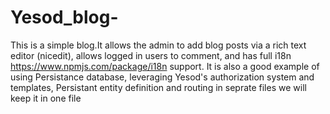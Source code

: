 # Yesod_blog-
This is a simple blog.It allows the admin to add blog posts via a rich text editor (nicedit), allows logged in users to comment, and has full i18n https://www.npmjs.com/package/i18n support.
It is also a good example of using Persistance database, leveraging Yesod's authorization system and templates, Persistant entity definition and routing in seprate files we will keep it in one file 

